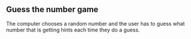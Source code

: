 ## Guess the number game

The computer chooses a random number and the user has to guess what number that is getting hints each time they do a guess.
